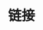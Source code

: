 ---
title: 链接
links:
  - title: GitHub
    description: Check my projects on GitHub
    website: https://github.com/4o3F
    image: https://github.githubassets.com/images/modules/logos_page/GitHub-Mark.png
menu:
    main: 
        weight: 4
        params:
            icon: link

comments: false
---